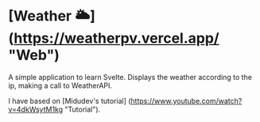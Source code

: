 # [Weather 🌥] (https://weatherpv.vercel.app/ "Web")
A simple application to learn Svelte. Displays the weather according to the ip, making a call to WeatherAPI.

I have based on [Midudev's tutorial] (https://www.youtube.com/watch?v=4dkWsytM1kg "Tutorial").
